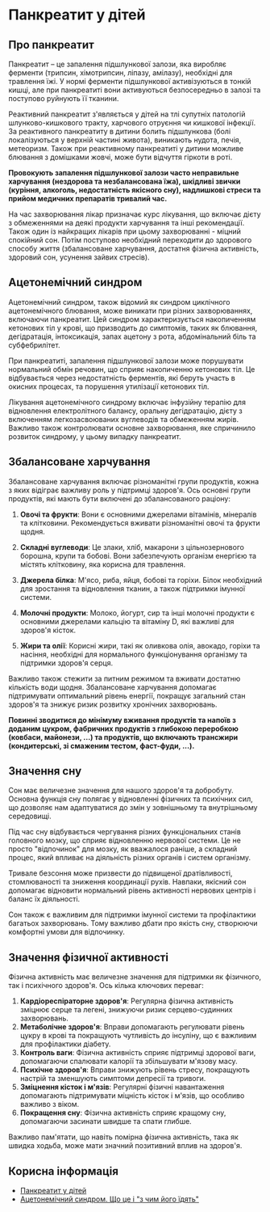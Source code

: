 # Панкреатит у дітей

## Про панкреатит

Панкреатит – це запалення підшлункової залози, яка виробляє ферменти (трипсин, хімотрипсин, ліпазу, амілазу), необхідні для травлення їжі. У нормі ферменти підшлункової активізуються в тонкій кишці, але при панкреатиті вони активуються безпосередньо в залозі та поступово руйнують її тканини.

Реактивний панкреатит з'являється у дітей на тлі супутніх патологій шлунково-кишкового тракту, харчового отруєння чи кишкової інфекції. За реактивного панкреатиту в дитини болить підшлункова (болі локалізуються у верхній частині живота), виникають нудота, печія, метеоризм. Також при реактивному панкреатиті у дитини можливе блювання з домішками жовчі, може бути відчуття гіркоти в роті.

**Провокують запалення підшлункової залози часто неправильне харчування (нездорова та незбалансована їжа), шкідливі звички (куріння, алкоголь, недостатність якісного сну), надлишкові стреси та прийом медичних препаратів тривалий час.**

На час захворювання лікар призначає курс лікування, що включає дієту з обмеженнями на деякі продукти харчування та інші рекомендації. Також один із найкращих лікарів при цьому захворюванні - міцний спокійний сон. Потім поступово необхідний переходити до здорового способу життя (збалансоване харчування, достатня фізична активність, здоровий сон, усунення зайвих стресів).

## Ацетонемічний синдром

Ацетонемічний синдром, також відомий як синдром циклічного ацетонемічного блювання, може виникати при різних захворюваннях, включаючи панкреатит. Цей синдром характеризується накопиченням кетонових тіл у крові, що призводить до симптомів, таких як блювання, дегідратація, інтоксикація, запах ацетону з рота, абдомінальний біль та субфебрилітет.

При панкреатиті, запалення підшлункової залози може порушувати нормальний обмін речовин, що сприяє накопиченню кетонових тіл. Це відбувається через недостатність ферментів, які беруть участь в окисних процесах, та порушення утилізації кетонових тіл.

Лікування ацетонемічного синдрому включає інфузійну терапію для відновлення електролітного балансу, оральну дегідратацію, дієту з включенням легкозасвоюваних вуглеводів та обмеженням жирів. Важливо також контролювати основне захворювання, яке спричинило розвиток синдрому, у цьому випадку панкреатит.

## Збалансоване харчування

Збалансоване харчування включає різноманітні групи продуктів, кожна з яких відіграє важливу роль у підтримці здоров'я. Ось основні групи продуктів, які мають бути включені до збалансованого раціону:

1. **Овочі та фрукти**: Вони є основними джерелами вітамінів, мінералів та клітковини. Рекомендується вживати різноманітні овочі та фрукти щодня.

2. **Складні вуглеводи**: Це злаки, хліб, макарони з цільнозернового борошна, крупи та бобові. Вони забезпечують організм енергією та містять клітковину, яка корисна для травлення.

3. **Джерела білка**: М'ясо, риба, яйця, бобові та горіхи. Білок необхідний для зростання та відновлення тканин, а також підтримки імунної системи.

4. **Молочні продукти**: Молоко, йогурт, сир та інші молочні продукти є основними джерелами кальцію та вітаміну D, які важливі для здоров'я кісток.

5. **Жири та олії**: Корисні жири, такі як оливкова олія, авокадо, горіхи та насіння, необхідні для нормального функціонування організму та підтримки здоров'я серця.

Важливо також стежити за питним режимом та вживати достатню кількість води щодня. Збалансоване харчування допомагає підтримувати оптимальний рівень енергії, покращує загальний стан здоров'я та знижує ризик розвитку хронічних захворювань.

**Повинні зводитися до мінімуму вживання продуктів та напоїв з доданим цукром, фабричних продуктів з глибокою переробкою (ковбаси, майонези, ...) та продуктів, що включають трансжири (кондитерські, зі смаженим тестом, фаст-фуди, ...).**

## Значення сну

Сон має величезне значення для нашого здоров'я та добробуту. Основна функція сну полягає у відновленні фізичних та психічних сил, що дозволяє нам адаптуватися до змін у зовнішньому та внутрішньому середовищі. 

Під час сну відбувається чергування різних функціональних станів головного мозку, що сприяє відновленню нервової системи. Це не просто "відпочинок" для мозку, як вважалося раніше, а складний процес, який впливає на діяльність різних органів і систем організму. 

Тривале безсоння може призвести до підвищеної дратівливості, стомлюваності та зниження координації рухів. Навпаки, якісний сон допомагає відновити нормальний рівень активності нервових центрів і баланс їх діяльності. 

Сон також є важливим для підтримки імунної системи та профілактики багатьох захворювань. Тому важливо дбати про якість сну, створюючи комфортні умови для відпочинку.

## Значення фізичної активності

Фізична активність має величезне значення для підтримки як фізичного, так і психічного здоров'я. Ось кілька ключових переваг:

1. **Кардіореспіраторне здоров'я**: Регулярна фізична активність зміцнює серце та легені, знижуючи ризик серцево-судинних захворювань.
2. **Метаболічне здоров'я**: Вправи допомагають регулювати рівень цукру в крові та покращують чутливість до інсуліну, що є важливим для профілактики діабету.
3. **Контроль ваги**: Фізична активність сприяє підтримці здорової ваги, допомагаючи спалювати калорії та збільшувати м'язову масу.
4. **Психічне здоров'я**: Вправи знижують рівень стресу, покращують настрій та зменшують симптоми депресії та тривоги.
5. **Зміцнення кісток і м'язів**: Регулярні фізичні навантаження допомагають підтримувати міцність кісток і м'язів, що особливо важливо з віком.
6. **Покращення сну**: Фізична активність сприяє кращому сну, допомагаючи засинати швидше та спати глибше.

Важливо пам'ятати, що навіть помірна фізична активність, така як швидка ходьба, може мати значний позитивний вплив на здоров'я.

## Корисна інформація

- [Панкреатит у дітей](https://onclinic.ua/blog/pankreatyt-u-ditei)
- [Ацетонемічний синдром. Що це і "з чим його їдять"](https://rplus.com.ua/blog/atsetonemicheskiy-sindrom-chto-eto-i-s-chem-ego-edyat/)
